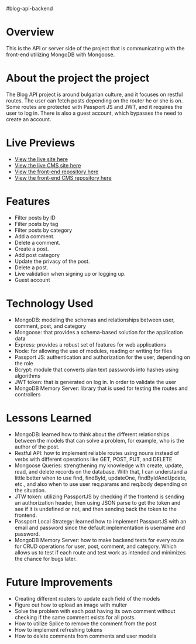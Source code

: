 #blog-api-backend

# Overview

This is the API or server side of the project that is communicating with the front-end utilizing MongoDB with Mongoose.

# About the project the project

The Blog API project is around bulgarian culture, and it focuses on restful routes. The user can fetch posts depending on the router he or she is on. Some routes are protected with Passport JS and JWT, and it requires the user to log in. There is also a guest account, which bypasses the need to create an account.

# Live Previews

- [View the live site here](https://blog-api-frontend-lime.vercel.app/)
- [View the live CMS site here](https://blog-api-cms-ten.vercel.app/)
- [View the front-end repository here](https://github.com/Preslav977/blog-api-frontend)
- [View the front-end CMS repository here](https://github.com/Preslav977/blog-api-frontend)

# Features

- Filter posts by ID
- Filter posts by tag
- Filter posts by category
- Add a comment.
- Delete a comment.
- Create a post.
- Add post category
- Update the privacy of the post.
- Delete a post.
- Live validation when signing up or logging up.
- Guest account

# Technology Used

- MongoDB: modeling the schemas and relationships between user, comment, post, and category
- Mongoose: that provides a schema-based solution for the application data
- Express: provides a robust set of features for web applications
- Node: for allowing the use of modules, reading or writing for files
- Passport JS: authentication and authorization for the user, depending on the role
- Bcrypt: module that converts plan text passwords into hashes using algorithms
- JWT token: that is generated on log in. In order to validate the user
- MongoDB Memory Server: library that is used for testing the routes and controllers

# Lessons Learned

- MongoDB: learned how to think about the different relationships between the models that can solve a problem, for example, who is the author of the post.
- Restful API: how to implement reliable routes using nouns instead of verbs with different operations like GET, POST, PUT, and DELETE
- Mongoose Queries: strengthening my knowledge with create, update, read, and delete records on the database. With that, I can understand a little better when to use find, findById, updateOne, findByIdAndUpdate, etc., and also when to use user req.params and req.body depending on the situation.
- JTW token: utilizing PassportJS by checking if the frontend is sending an authorization header, then using JSON parse to get the token and see if it is undefined or not, and then sending back the token to the frontend.
- Passport Local Strategy: learned how to implement PassportJS with an email and password since the default implementation is username and password.
- MongoDB Memory Server: how to make backend tests for every route for CRUD operations for user, post, comment, and category. Which allows us to test if each route and test work as intended and minimizes the chance for bugs later.

# Future Improvements

- Creating different routers to update each field of the models
- Figure out how to upload an image with multer
- Solve the problem with each post having its own comment without checking if the same comment exists for all posts.
- How to utilize Splice to remove the comment from the post
- How to implement refreshing tokens
- How to delete comments from comments and user models
